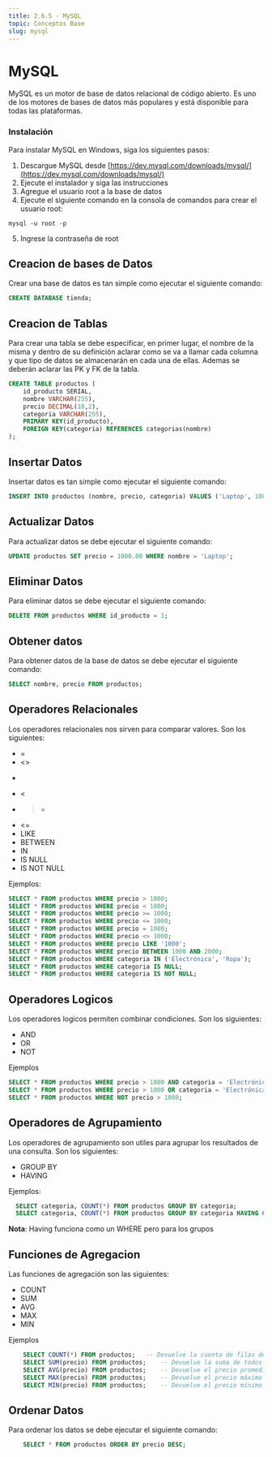 ```yaml
---
title: 2.6.5 - MySQL
topic: Conceptos Base
slug: mysql
---
```


# MySQL

MySQL es un motor de base de datos relacional de código abierto. Es uno de los motores de bases de datos más populares y está disponible para todas las plataformas.

### Instalación

Para instalar MySQL en Windows, siga los siguientes pasos:

1. Descargue MySQL desde [https://dev.mysql.com/downloads/mysql/](https://dev.mysql.com/downloads/mysql/)
2. Ejecute el instalador y siga las instrucciones
3. Agregue el usuario root a la base de datos
4. Ejecute el siguiente comando en la consola de comandos para crear el usuario root:

```
mysql -u root -p
```

5. Ingrese la contraseña de root

## Creacion de bases de Datos

Crear una base de datos es tan simple como ejecutar el siguiente comando:

```sql
CREATE DATABASE tienda;
```

## Creacion de Tablas

Para crear una tabla se debe especificar, en primer lugar, el nombre de la misma y dentro de su definición aclarar como se va a llamar cada columna y que tipo de datos se almacenarán en cada una de ellas.
Ademas se deberán aclarar las PK y FK de la tabla.

```sql
CREATE TABLE productos (
    id_producto SERIAL,
    nombre VARCHAR(255),
    precio DECIMAL(10,2),
    categoria VARCHAR(255),
    PRIMARY KEY(id_producto),
    FOREIGN KEY(categoria) REFERENCES categorias(nombre)
);
```

## Insertar Datos

Insertar datos es tan simple como ejecutar el siguiente comando:

```sql
INSERT INTO productos (nombre, precio, categoria) VALUES ('Laptop', 1000.00, 'Electrónica');
```

## Actualizar Datos

Para actualizar datos se debe ejecutar el siguiente comando:

```sql
UPDATE productos SET precio = 1000.00 WHERE nombre = 'Laptop';
```

## Eliminar Datos

Para eliminar datos se debe ejecutar el siguiente comando:

```sql
DELETE FROM productos WHERE id_producto = 1;
```

## Obtener datos

Para obtener datos de la base de datos se debe ejecutar el siguiente comando:

```sql
SELECT nombre, precio FROM productos;
```

## Operadores Relacionales

Los operadores relacionales nos sirven para comparar valores. Son los siguientes:

- =
- <>
- >
- <
- >=
- <=
- LIKE
- BETWEEN
- IN
- IS NULL
- IS NOT NULL

Ejemplos:

```sql
SELECT * FROM productos WHERE precio > 1000;
SELECT * FROM productos WHERE precio < 1000;
SELECT * FROM productos WHERE precio >= 1000;
SELECT * FROM productos WHERE precio <= 1000;
SELECT * FROM productos WHERE precio = 1000;
SELECT * FROM productos WHERE precio <> 1000;
SELECT * FROM productos WHERE precio LIKE '1000';
SELECT * FROM productos WHERE precio BETWEEN 1000 AND 2000;
SELECT * FROM productos WHERE categoria IN ('Electrónica', 'Ropa');
SELECT * FROM productos WHERE categoria IS NULL;
SELECT * FROM productos WHERE categoria IS NOT NULL;
```

## Operadores Logicos

Los operadores logicos permiten combinar condiciones. Son los siguientes:

- AND
- OR
- NOT

Ejemplos

```sql
SELECT * FROM productos WHERE precio > 1000 AND categoria = 'Electrónica';
SELECT * FROM productos WHERE precio > 1000 OR categoria = 'Electrónica'; 
SELECT * FROM productos WHERE NOT precio > 1000; 
```

## Operadores de Agrupamiento

Los operadores de agrupamiento son utiles para agrupar los resultados de una consulta. Son los siguientes:

- GROUP BY
- HAVING

Ejemplos:

```sql
  SELECT categoria, COUNT(*) FROM productos GROUP BY categoria;
  SELECT categoria, COUNT(*) FROM productos GROUP BY categoria HAVING COUNT(*) > 1;
```

**Nota**: Having funciona como un WHERE pero para los grupos

## Funciones de Agregacion

Las funciones de agregación son las siguientes:

- COUNT
- SUM
- AVG
- MAX
- MIN

Ejemplos

```sql
    SELECT COUNT(*) FROM productos;   -- Devuelve la cuenta de filas de la tabla productos
    SELECT SUM(precio) FROM productos;    -- Devuelve la suma de todos los precios
    SELECT AVG(precio) FROM productos;    -- Devuelve el precio promedio
    SELECT MAX(precio) FROM productos;    -- Devuelve el precio máximo
    SELECT MIN(precio) FROM productos;    -- Devuelve el precio mínimo
```

## Ordenar Datos

Para ordenar los datos se debe ejecutar el siguiente comando:

```sql
    SELECT * FROM productos ORDER BY precio DESC;
```